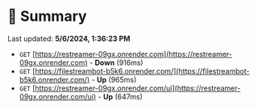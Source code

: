 # 📖 Summary
Last updated: **5/6/2024, 1:36:23 PM**

- `GET` [https://restreamer-09gx.onrender.com](https://restreamer-09gx.onrender.com) - **Down** (916ms)
- `GET` [https://filestreambot-b5k6.onrender.com/](https://filestreambot-b5k6.onrender.com/) - **Up** (965ms)
- `GET` [https://restreamer-09gx.onrender.com/ui](https://restreamer-09gx.onrender.com/ui) - **Up** (647ms)
